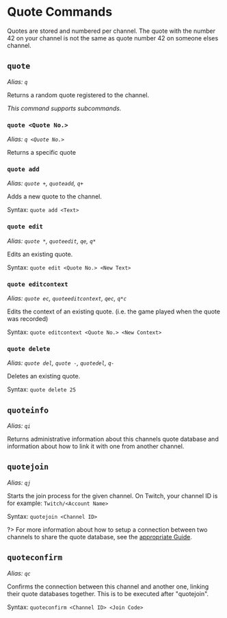 # Quote Commands

Quotes are stored and numbered per channel. The quote with the number 42 on your channel is not the same as quote number 42 on someone elses channel.

## `quote`

_Alias: `q`_

Returns a random quote registered to the channel.

_This command supports subcommands._

### `quote <Quote No.>`

_Alias: `q <Quote No.>`_

Returns a specific quote

### `quote add`

_Alias: `quote +`, `quoteadd`, `q+`_

Adds a new quote to the channel.

Syntax: `quote add <Text>`

### `quote edit`

_Alias: `quote *`, `quoteedit`, `qe`, `q*`_

Edits an existing quote.

Syntax: `quote edit <Quote No.> <New Text>`

### `quote editcontext`

_Alias: `quote ec`, `quoteeditcontext`, `qec`, `q*c`_

Edits the context of an existing quote. (i.e. the game played when the quote was recorded)

Syntax: `quote editcontext <Quote No.> <New Context>`

### `quote delete`

_Alias: `quote del`, `quote -`, `quotedel`, `q-`_

Deletes an existing quote.

Syntax: `quote delete 25`

## `quoteinfo`

_Alias: `qi`_

Returns administrative information about this channels quote database and information about how to link it with one from another channel.

## `quotejoin`

_Alias: `qj`_

Starts the join process for the given channel. On Twitch, your channel ID is for example: `Twitch/<Account Name>`

Syntax: `quotejoin <Channel ID>`

?> For more information about how to setup a connection between two channels to share the quote database, see
the [appropriate Guide](guides/quote-join.md).

## `quoteconfirm`

_Alias: `qc`_

Confirms the connection between this channel and another one, linking their quote databases together. This is to be executed after "quotejoin".

Syntax: `quoteconfirm <Channel ID> <Join Code>`
